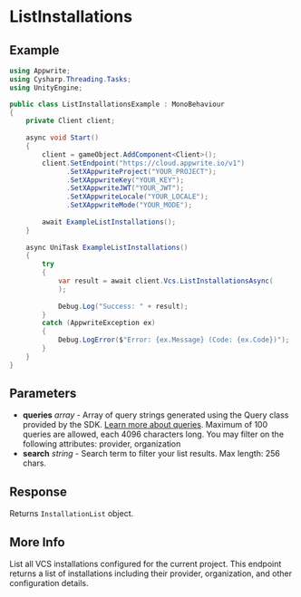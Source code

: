 # ListInstallations

## Example

```csharp
using Appwrite;
using Cysharp.Threading.Tasks;
using UnityEngine;

public class ListInstallationsExample : MonoBehaviour
{
    private Client client;
    
    async void Start()
    {
        client = gameObject.AddComponent<Client>();
        client.SetEndpoint("https://cloud.appwrite.io/v1")
              .SetXAppwriteProject("YOUR_PROJECT");
              .SetXAppwriteKey("YOUR_KEY");
              .SetXAppwriteJWT("YOUR_JWT");
              .SetXAppwriteLocale("YOUR_LOCALE");
              .SetXAppwriteMode("YOUR_MODE");
        
        await ExampleListInstallations();
    }
    
    async UniTask ExampleListInstallations()
    {
        try
        {
            var result = await client.Vcs.ListInstallationsAsync(
            );
            
            Debug.Log("Success: " + result);
        }
        catch (AppwriteException ex)
        {
            Debug.LogError($"Error: {ex.Message} (Code: {ex.Code})");
        }
    }
}
```

## Parameters

- **queries** *array* - Array of query strings generated using the Query class provided by the SDK. [Learn more about queries](https://appwrite.io/docs/queries). Maximum of 100 queries are allowed, each 4096 characters long. You may filter on the following attributes: provider, organization
- **search** *string* - Search term to filter your list results. Max length: 256 chars.

## Response

Returns `InstallationList` object.
## More Info

List all VCS installations configured for the current project. This endpoint returns a list of installations including their provider, organization, and other configuration details.

